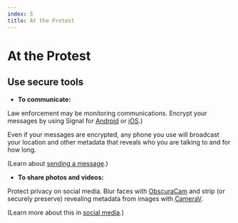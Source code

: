 ```yaml
---
index: 5
title: At the Protest
---
```

# At the Protest

## Use secure tools

*   **To communicate:**  

Law enforcement may be monitoring communications. Encrypt your messages by using Signal for [Android](umbrella://tools/messagging/s_signal-for-android.md) or [iOS](umbrella://tools/messagging/s_signal-for-ios.md).) 

Even if your messages are encrypted, any phone you use will broadcast your location and other metadata that reveals who you are talking to and for how long.

(Learn about [sending a message](umbrella://communications/sending-a-message).) 

*   **To share photos and videos:** 

Protect privacy on social media. Blur faces with [ObscuraCam](umbrella://tools/messagging/s_obscuracam.md) and strip (or securely preserve) revealing metadata from images with [CameraV](https://guardianproject.info/apps/camerav/).

(Learn more about this in [social media](umbrella://communications/social-media/beginner).)